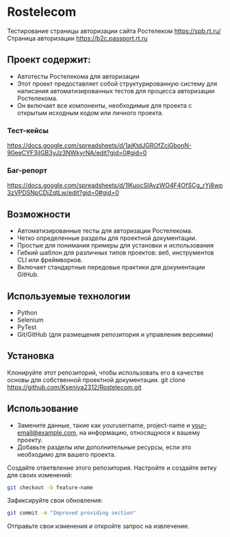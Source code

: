 # Rostelecom

Тестирование страницы авторизации сайта Ростелеком https://spb.rt.ru/ Страница авторизации https://b2c.passport.rt.ru
 ## Проект содержит:
- Автотесты Ростелекома для авторизации
- Этот проект предоставляет собой структурированную систему для написания автоматизированных тестов для процесса авторизации Ростелекома. 
- Он включает все компоненты, необходимые для проекта с открытым исходным кодом или личного проекта.

### Тест-кейсы
https://docs.google.com/spreadsheets/d/1ajKtdJGROfZciGbonN-90eeCYF3jIGB3yJz3NWkyrNA/edit?gid=0#gid=0

### Баг-репорт 
https://docs.google.com/spreadsheets/d/1IKuocSIAvzWO4F4OfSCg_rYj8wp3zVPDSNpCDjZqtLw/edit?gid=0#gid=0

## Возможности
- Автоматизированные тесты для авторизации Ростелекома.
- Четко определенные разделы для проектной документации.
- Простые для понимания примеры для установки и использования
- Гибкий шаблон для различных типов проектов: веб, инструментов CLI или фреймворков.
- Включает стандартные передовые практики для документации GitHub.

## Используемые технологии
- Python
- Selenium
- PyTest
- Git/GitHub (для размещения репозитория и управления версиями)

## Установка
Клонируйте этот репозиторий, чтобы использовать его в качестве основы для собственной проектной документации.
git clone https://github.com/Kseniya2312/Rostelecom.git

## Использование
- Замените данные, такие как yourusername, project-name и your-email@example.com, на информацию, относящуюся к вашему проекту.
- Добавьте разделы или дополнительные ресурсы, если это необходимо для вашего проекта.

Создайте ответвление этого репозитория.
Настройте и создайте ветку для своих изменений:
   ```bash
   git checkout -b feature-name
   ```
Зафиксируйте свои обновления:
```bash
git commit -m "Improved providing section"
  ```
Отправьте свои изменения и откройте запрос на извлечение.
